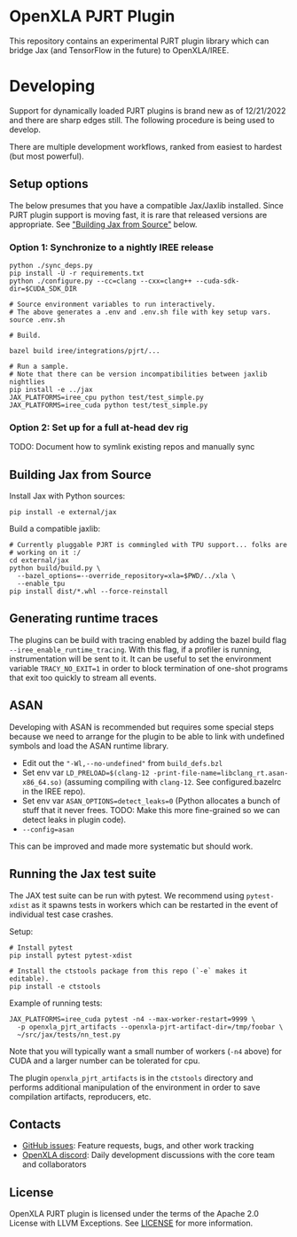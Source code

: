 # OpenXLA PJRT Plugin

This repository contains an experimental PJRT plugin library which can bridge
Jax (and TensorFlow in the future) to OpenXLA/IREE.

# Developing

Support for dynamically loaded PJRT plugins is brand new as of 12/21/2022 and
there are sharp edges still. The following procedure is being used to develop.

There are multiple development workflows, ranked from easiest to hardest (but
most powerful).

## Setup options

The below presumes that you have a compatible Jax/Jaxlib installed. Since
PJRT plugin support is moving fast, it is rare that released versions are
appropriate. See ["Building Jax from Source"](#building-jax-from-source) below.

### Option 1: Synchronize to a nightly IREE release

```
python ./sync_deps.py
pip install -U -r requirements.txt
python ./configure.py --cc=clang --cxx=clang++ --cuda-sdk-dir=$CUDA_SDK_DIR

# Source environment variables to run interactively.
# The above generates a .env and .env.sh file with key setup vars.
source .env.sh

# Build.

bazel build iree/integrations/pjrt/...

# Run a sample.
# Note that there can be version incompatibilities between jaxlib nightlies
pip install -e ../jax
JAX_PLATFORMS=iree_cpu python test/test_simple.py
JAX_PLATFORMS=iree_cuda python test/test_simple.py
```

### Option 2: Set up for a full at-head dev rig

TODO: Document how to symlink existing repos and manually sync


## Building Jax from Source

Install Jax with Python sources:

```
pip install -e external/jax
```

Build a compatible jaxlib:

```
# Currently pluggable PJRT is commingled with TPU support... folks are
# working on it :/
cd external/jax
python build/build.py \
  --bazel_options=--override_repository=xla=$PWD/../xla \
  --enable_tpu
pip install dist/*.whl --force-reinstall
```

## Generating runtime traces

The plugins can be build with tracing enabled by adding the bazel build flag
`--iree_enable_runtime_tracing`. With this flag, if a profiler is running,
instrumentation will be sent to it. It can be useful to set the environment
variable `TRACY_NO_EXIT=1` in order to block termination of one-shot programs
that exit too quickly to stream all events.

## ASAN

Developing with ASAN is recommended but requires some special steps because
we need to arrange for the plugin to be able to link with undefined
symbols and load the ASAN runtime library.

* Edit out the `"-Wl,--no-undefined"` from `build_defs.bzl`
* Set env var `LD_PRELOAD=$(clang-12 -print-file-name=libclang_rt.asan-x86_64.so)`
  (assuming compiling with `clang-12`. See configured.bazelrc in the IREE repo).
* Set env var `ASAN_OPTIONS=detect_leaks=0` (Python allocates a bunch of stuff
  that it never frees. TODO: Make this more fine-grained so we can detect leaks in
  plugin code).
* `--config=asan`

This can be improved and made more systematic but should work.

## Running the Jax test suite

The JAX test suite can be run with pytest. We recommend using `pytest-xdist`
as it spawns tests in workers which can be restarted in the event of individual
test case crashes.

Setup:

```
# Install pytest
pip install pytest pytest-xdist

# Install the ctstools package from this repo (`-e` makes it editable).
pip install -e ctstools
```

Example of running tests:

```
JAX_PLATFORMS=iree_cuda pytest -n4 --max-worker-restart=9999 \
  -p openxla_pjrt_artifacts --openxla-pjrt-artifact-dir=/tmp/foobar \
  ~/src/jax/tests/nn_test.py
```

Note that you will typically want a small number of workers (`-n4` above) for
CUDA and a larger number can be tolerated for cpu.

The plugin `openxla_pjrt_artifacts` is in the `ctstools` directory and
performs additional manipulation of the environment in order to save
compilation artifacts, reproducers, etc.

## Contacts

* [GitHub issues](https://github.com/openxla/openxla-pjrt-plugin/issues):
  Feature requests, bugs, and other work tracking
* [OpenXLA discord](https://discord.gg/pvuUmVQa): Daily development discussions
  with the core team and collaborators

## License

OpenXLA PJRT plugin is licensed under the terms of the Apache 2.0 License with
LLVM Exceptions. See [LICENSE](LICENSE) for more information.

